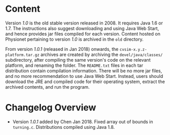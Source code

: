 # Content

Version *1.0* is the old stable version released in 2008. It requires Java 1.6 or 1.7. The instructions also suggest downloading and using Java Web Start, and hence provides jar files compiled for each version. Content hosted on Physionet pertaining to version *1.0* is archived in the `old` directory.

From version *1.0.1* (released in Jan 2018) onwards, the `cvsim-x.y.z-platform.tar.gz` archives are created by archiving the `devel/java/classes/` subdirectory, after compiling the same version's code on the relevant platform, and renaming the folder. The `README.txt` files in each tar distribution contain compilation information. There will be no more jar files, and no more recommendation to use Java Web Start. Instead, users should download the JRE and compiled code for their operating system, extract the archived contents, and run the program.


# Changelog Overview

- Version *1.0.1* added by Chen Jan 2018. Fixed array out of bounds in `turning.c`. Distributions compiled using Java 1.8.

